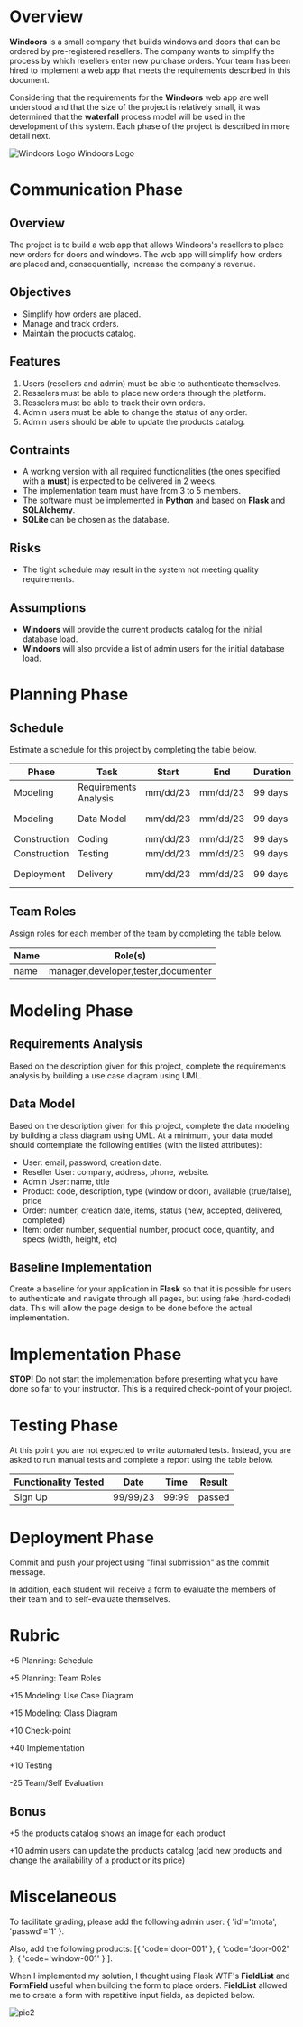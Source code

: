 # Overview

**Windoors** is a small company that builds windows and doors that can be ordered by pre-registered resellers. The company wants to simplify the process by which resellers enter new purchase orders. Your team has been hired to implement a web app that meets the requirements described in this document.

Considering that the requirements for the **Windoors** web app are well understood and that the size of the project is relatively small, it was determined that the **waterfall** process model will be used in the development of this system. Each phase of the project is described in more detail next. 

![Windoors Logo](pics/pic1.png)
Windoors Logo

# Communication Phase

## Overview

The project is to build a web app that allows Windoors's resellers to place new orders for doors and windows. The web app will simplify how orders are placed and, consequentially, increase the company's revenue. 

## Objectives 

* Simplify how orders are placed.
* Manage and track orders.
* Maintain the products catalog.

## Features 

1. Users (resellers and admin) must be able to authenticate themselves. 
2. Resselers must be able to place new orders through the platform.
3. Resselers must be able to track their own orders. 
4. Admin users must be able to change the status of any order. 
5. Admin users should be able to update the products catalog. 

## Contraints 

* A working version with all required functionalities (the ones specified with a **must**) is expected to be delivered in 2 weeks. 
* The implementation team must have from 3 to 5 members. 
* The software must be implemented in **Python** and based on **Flask** and **SQLAlchemy**. 
* **SQLite** can be chosen as the database. 

## Risks 

* The tight schedule may result in the system not meeting quality requirements. 

## Assumptions 

* **Windoors** will provide the current products catalog for the initial database load. 
* **Windoors** will also provide a list of admin users for the initial database load. 

# Planning Phase

## Schedule 

Estimate a schedule for this project by completing the table below. 

|Phase|Task|Start|End|Duration|Deliverable|
|---|---|---|---|---|---|
|Modeling|Requirements Analysis|mm/dd/23|mm/dd/23|99 days|Use Case Diagram|
|Modeling|Data Model|mm/dd/23|mm/dd/23|99 days|Class Diagram|
|Construction|Coding|mm/dd/23|mm/dd/23|99 days|Code|
|Construction|Testing|mm/dd/23|mm/dd/23|99 days|Test Report|
|Deployment|Delivery|mm/dd/23|mm/dd/23|99 days|Final Commit/Push|

## Team Roles

Assign roles for each member of the team by completing the table below. 

|Name|Role(s)|
|--|--|
|name|manager,developer,tester,documenter|

# Modeling Phase

## Requirements Analysis 

Based on the description given for this project, complete the requirements analysis by building a use case diagram using UML.  

## Data Model 

Based on the description given for this project, complete the data modeling by building a class diagram using UML. At a minimum, your data model should contemplate the following entities (with the listed attributes):

* User: email, password, creation date. 
* Reseller User: company, address, phone, website. 
* Admin User: name, title
* Product: code, description, type (window or door), available (true/false), price
* Order: number, creation date, items, status (new, accepted, delivered, completed)
* Item: order number, sequential number, product code, quantity, and specs (width, height, etc)

## Baseline Implementation

Create a baseline for your application in **Flask** so that it is possible for users to authenticate and navigate through all pages, but using fake (hard-coded) data. This will allow the page design to be done before the actual implementation. 

# Implementation Phase

**STOP!** Do not start the implementation before presenting what you have done so far to your instructor. This is a required check-point of your project. 

# Testing Phase

At this point you are not expected to write automated tests.  Instead, you are asked to run manual tests and complete a report using the table below. 

|Functionality Tested|Date|Time|Result|
|--|--|--|--|
|Sign Up|99/99/23|99:99|passed|

# Deployment Phase

Commit and push your project using "final submission" as the commit message. 

In addition, each student will receive a form to evaluate the members of their team and to self-evaluate themselves.  

# Rubric 

+5 Planning: Schedule

+5 Planning: Team Roles 

+15 Modeling: Use Case Diagram 

+15 Modeling: Class Diagram

+10 Check-point

+40 Implementation

+10 Testing 

-25 Team/Self Evaluation

## Bonus

+5 the products catalog shows an image for each product

+10 admin users can update the products catalog (add new products and change the availability of a product or its price)

# Miscelaneous 

To facilitate grading, please add the following admin user: { 'id'='tmota', 'passwd'='1' }.

Also, add the following products: [{ 'code='door-001' }, { 'code='door-002' }, { 'code='window-001' } ].

When I implemented my solution, I thought using Flask WTF's **FieldList** and **FormField** useful when building the form to place orders. **FieldList** allowed me to create a form with repetitive input fields, as depicted below. 

![pic2](pics/pic2.png)
